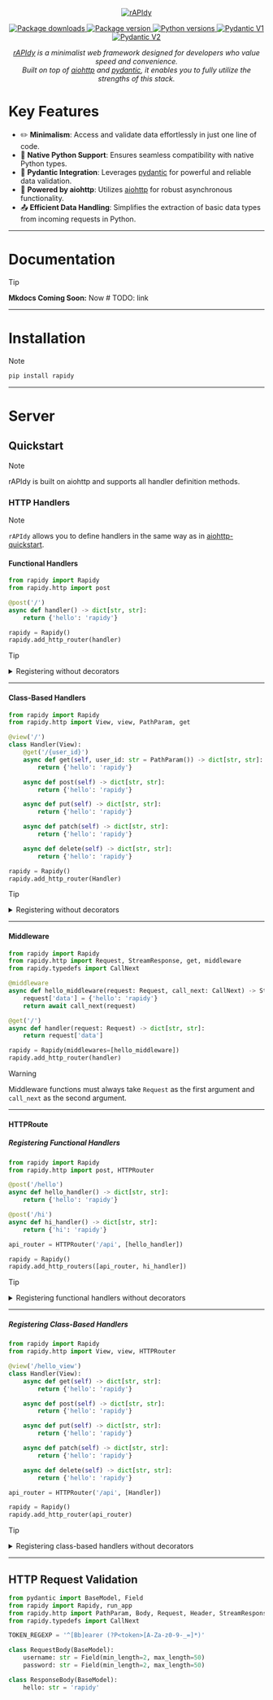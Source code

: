 <p align="center">
    <a href="https://github.com/daniil-grois/rAPIdy" target="blank">
        <img src="docs/assets/logo-teal.png" alt="rAPIdy">
    </a>
</p>

<p align="center">
    <a href="https://pypi.org/project/rapidy" target="blank">
        <img src="https://img.shields.io/pypi/dm/rapidy?style=flat&logo=rapidy&logoColor=%237e56c2&color=%237e56c2" alt="Package downloads">
    </a>
    <a href="https://pypi.org/project/rapidy" target="blank">
        <img src="https://img.shields.io/pypi/v/rapidy?style=flat&logo=rapidy&logoColor=%237e56c2&color=%237e56c2&label=pypi%20rAPIdy" alt="Package version">
    </a>
    <a href="https://pypi.org/project/rapidy" target="blank">
        <img src="https://img.shields.io/pypi/pyversions/rapidy?style=flat&logo=rapidy&logoColor=%237e56c2&color=%237e56c2" alt="Python versions">
    </a>
    <a href="https://pypi.org/project/rapidy" target="blank">
        <img src="https://img.shields.io/endpoint?url=https://raw.githubusercontent.com/pydantic/pydantic/main/docs/badge/v1.json&logoColor=%237e56c2&color=%237e56c2" alt="Pydantic V1">
    </a>
    <a href="https://pypi.org/project/rapidy" target="blank">
        <img src="https://img.shields.io/endpoint?url=https://raw.githubusercontent.com/pydantic/pydantic/main/docs/badge/v2.json&logoColor=%237e56c2&color=%237e56c2" alt="Pydantic V2">
    </a>
</p>

<p align="center">
    <i>
        <a href="https://github.com/daniil-grois/rAPIdy" target="blank">rAPIdy</a>
        is a minimalist web framework designed for developers who value speed and convenience.<br/>
        Built on top of <a href="https://github.com/aio-libs/aiohttp" target="blank">aiohttp</a> and <a href="https://github.com/pydantic/pydantic" target="blank">pydantic</a>,
        it enables you to fully utilize the strengths of this stack.
    </i>
</p>

# Key Features
* ✏️ **Minimalism**: Access and validate data effortlessly in just one line of code.
* 🐍 **Native Python Support**: Ensures seamless compatibility with native Python types.
* 📔 **Pydantic Integration**: Leverages <a href="https://github.com/pydantic/pydantic">pydantic</a> for powerful and reliable data validation.
* 🚀 **Powered by aiohttp**: Utilizes <a href="https://github.com/aio-libs/aiohttp">aiohttp</a> for robust asynchronous functionality.
* 📤 **Efficient Data Handling**: Simplifies the extraction of basic data types from incoming requests in Python.

---
# Documentation
> [!TIP]
> **Mkdocs Coming Soon:** Now # TODO: link

---
# Installation
> [!NOTE]
> ```bash
> pip install rapidy
> ```

---

# Server
## Quickstart
> [!NOTE]
> rAPIdy is built on aiohttp and supports all handler definition methods.

### HTTP Handlers
> [!NOTE]
> `rAPIdy` allows you to define handlers in the same way as in <a href="https://docs.aiohttp.org/en/stable/web_quickstart.html" target="blank">aiohttp-quickstart</a>.

#### Functional Handlers
```python
from rapidy import Rapidy
from rapidy.http import post

@post('/')
async def handler() -> dict[str, str]:
    return {'hello': 'rapidy'}

rapidy = Rapidy()
rapidy.add_http_router(handler)
```

> [!TIP]
> <details>
>   <summary>Registering without decorators</summary>
>   <br>
>
>   ```python
>   from rapidy import Rapidy
>   from rapidy.http import post
>
>   async def handler() -> dict[str, str]:
>       return {'hello': 'rapidy'}
>
>   rapidy = Rapidy()
>   rapidy.add_http_router(post.handler('/', handler))
>   ```
> </details>

---

#### Class-Based Handlers
```python
from rapidy import Rapidy
from rapidy.http import View, view, PathParam, get

@view('/')
class Handler(View):
    @get('/{user_id}')
    async def get(self, user_id: str = PathParam()) -> dict[str, str]:
        return {'hello': 'rapidy'}

    async def post(self) -> dict[str, str]:
        return {'hello': 'rapidy'}

    async def put(self) -> dict[str, str]:
        return {'hello': 'rapidy'}

    async def patch(self) -> dict[str, str]:
        return {'hello': 'rapidy'}

    async def delete(self) -> dict[str, str]:
        return {'hello': 'rapidy'}

rapidy = Rapidy()
rapidy.add_http_router(Handler)
```

> [!TIP]
> <details>
>   <summary>Registering without decorators</summary>
>   <br>
>
> ```python
> from rapidy import Rapidy
> from rapidy.http import get, view, View, PathParam
>
> class Handler(View):
>     async def get(self, user_id: str = PathParam()) -> dict[str, str]:
>         return {'hello': 'rapidy'}
>
>     async def post(self) -> dict[str, str]:
>         return {'hello': 'rapidy'}
>
>     async def put(self) -> dict[str, str]:
>         return {'hello': 'rapidy'}
>
>     async def patch(self) -> dict[str, str]:
>         return {'hello': 'rapidy'}
>
>     async def delete(self) -> dict[str, str]:
>         return {'hello': 'rapidy'}
>
> rapidy = Rapidy()
> rapidy.add_http_router(get.handler('/{user_id}', Handler))
> rapidy.add_http_router(view.handler('/', Handler))
> ```
> </details>

---

#### Middleware
```python
from rapidy import Rapidy
from rapidy.http import Request, StreamResponse, get, middleware
from rapidy.typedefs import CallNext

@middleware
async def hello_middleware(request: Request, call_next: CallNext) -> StreamResponse:
    request['data'] = {'hello': 'rapidy'}
    return await call_next(request)

@get('/')
async def handler(request: Request) -> dict[str, str]:
    return request['data']

rapidy = Rapidy(middlewares=[hello_middleware])
rapidy.add_http_router(handler)
```

> [!WARNING]
> Middleware functions must always take `Request` as the first argument and `call_next` as the second argument.

---

#### HTTPRoute
##### Registering Functional Handlers
```python
from rapidy import Rapidy
from rapidy.http import post, HTTPRouter

@post('/hello')
async def hello_handler() -> dict[str, str]:
    return {'hello': 'rapidy'}

@post('/hi')
async def hi_handler() -> dict[str, str]:
    return {'hi': 'rapidy'}

api_router = HTTPRouter('/api', [hello_handler])

rapidy = Rapidy()
rapidy.add_http_routers([api_router, hi_handler])
```

> [!TIP]
> <details>
>   <summary>Registering functional handlers without decorators</summary>
>   <br>
>
>   ```python
>   from rapidy import Rapidy
>   from rapidy.http import post, HTTPRouter
>
>   async def hello_handler() -> dict[str, str]:
>       return {'hello': 'rapidy'}
>
>   async def hi_handler() -> dict[str, str]:
>       return {'hi': 'rapidy'}
>
>   api_router = HTTPRouter('/api', [post.handler('/hello', hello_handler)])
>
>   rapidy = Rapidy()
>   rapidy.add_http_routers([api_router, post.handler('/hi', hi_handler)])
>   ```
> </details>

---

##### Registering Class-Based Handlers
```python
from rapidy import Rapidy
from rapidy.http import View, view, HTTPRouter

@view('/hello_view')
class Handler(View):
    async def get(self) -> dict[str, str]:
        return {'hello': 'rapidy'}

    async def post(self) -> dict[str, str]:
        return {'hello': 'rapidy'}

    async def put(self) -> dict[str, str]:
        return {'hello': 'rapidy'}

    async def patch(self) -> dict[str, str]:
        return {'hello': 'rapidy'}

    async def delete(self) -> dict[str, str]:
        return {'hello': 'rapidy'}

api_router = HTTPRouter('/api', [Handler])

rapidy = Rapidy()
rapidy.add_http_router(api_router)
```

> [!TIP]
> <details>
>   <summary>Registering class-based handlers without decorators</summary>
>   <br>
>
>   ```python
>   from rapidy import Rapidy
>   from rapidy.http import View, view, HTTPRouter
>
>   class Handler(View):
>       async def get(self) -> dict[str, str]:
>           return {'hello': 'rapidy'}
>
>       async def post(self) -> dict[str, str]:
>           return {'hello': 'rapidy'}
>
>       async def put(self) -> dict[str, str]:
>           return {'hello': 'rapidy'}
>
>       async def patch(self) -> dict[str, str]:
>           return {'hello': 'rapidy'}
>
>       async def delete(self) -> dict[str, str]:
>           return {'hello': 'rapidy'}
>
>   api_router = HTTPRouter('/api', [view.handler('/hello_view', Handler)])
>
>   rapidy = Rapidy()
>   rapidy.add_http_router(api_router)
>   ```
> </details>

---

## HTTP Request Validation
```python
from pydantic import BaseModel, Field
from rapidy import Rapidy, run_app
from rapidy.http import PathParam, Body, Request, Header, StreamResponse, middleware, post
from rapidy.typedefs import CallNext

TOKEN_REGEXP = '^[Bb]earer (?P<token>[A-Za-z0-9-_=]*)'

class RequestBody(BaseModel):
    username: str = Field(min_length=2, max_length=50)
    password: str = Field(min_length=2, max_length=50)

class ResponseBody(BaseModel):
    hello: str = 'rapidy'
